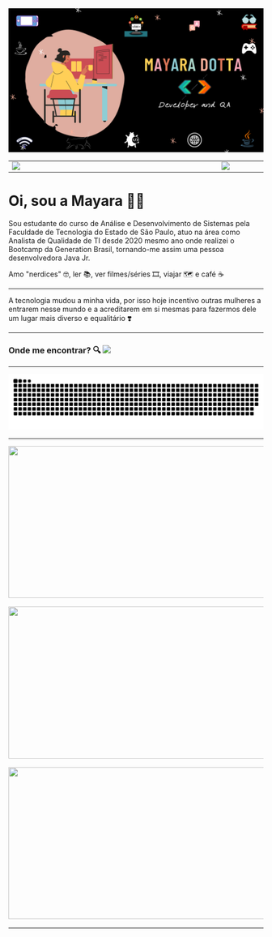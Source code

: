<img width="1000px" src="https://github.com/DottaMP/DottaMP/blob/master/imagens/Capa_github.png" />  

<center>
  <table>
    <tr>
        <td><img width="400px" align="left" src="https://github-readme-stats.vercel.app/api/top-langs/?username=DottaMP&hide=html&layout=compact&theme=radical" /></td>
        <td><img width="495px" align="left" src="https://github-readme-stats.vercel.app/api?username=DottaMP&theme=radical"/></td>
    </tr>   
  </table>
</center>  

# Oi, sou a Mayara 👩‍💻 


Sou estudante do curso de Análise e Desenvolvimento de Sistemas pela Faculdade de Tecnologia do Estado de São Paulo, atuo na área como Analista de Qualidade de TI desde 2020 mesmo ano onde realizei o Bootcamp da Generation Brasil, tornando-me assim uma pessoa desenvolvedora Java Jr.

Amo "nerdices" :nerd_face:, ler :books:, ver filmes/séries :film_strip:, viajar :world_map: e café :coffee:

---

A tecnologia mudou a minha vida, por isso hoje incentivo outras mulheres a entrarem nesse mundo e a acreditarem em si mesmas para fazermos dele um lugar mais diverso e equalitário :heavy_heart_exclamation:  

---

### Onde me encontrar? :mag: <a href="https://dottamp.github.io/" target="_blank"><img src="https://img.shields.io/website?down_color=lightgrey&down_message=offline&up_color=informational&up_message=find%20me%20here&url=https%3A%2F%2Fdottamp.github.io%2F" target="_blank"></a> 

---
  
![Snake animation](https://github.com/DottaMP/DottaMP/blob/output/github-contribution-grid-snake.svg)

---

<p align="left">
<img src="https://media1.giphy.com/media/LMcB8XospGZO8UQq87/giphy.gif?cid=ecf05e478gsfqosh67e3ktlzte0ktzlkc0x155caglw3mpq3&rid=giphy.gif" width="600" height="300">
<p>  
<p align="right">
<img src="https://media2.giphy.com/media/VZCFpF6sUyoG6l5SrY/100.webp?cid=ecf05e47rnn46p772ekuoa7ocxclm3g0acjtyat2f1ml92t4&rid=100.webp&ct=g" width="600" height="300">
<p>  
<p align="left">
<img src="https://media2.giphy.com/media/JIX9t2j0ZTN9S/200w.webp?cid=ecf05e47t0qpavyg5iy7bud1iyuz7sjp4e77bmixkzd3d64l&rid=200w.webp&ct=g" width="600" height="300">
<p>  

---

<!--
A woman who loves programming, technology and coffee. :coffee:  
###### Uma mulher que ama programar, tecnologia e café.
---
This is the place where I opensource stuff and break things. :sparkles:
###### Esse é o lugar onde eu abro o código e quebro coisas...
---  

### I'm curious to learn and understand the latest technology. :satellite: 
###### Estou curiosa para aprender e entender as tecnologias mais recentes.
### Over here you all find:
###### Aqui você encontrará:

![Top Langs](https://github-readme-stats.vercel.app/api/top-langs/?username=DottaMP&layout=compact&theme=radical)
<p align="left">   

###### and more... 
###### e mais...

<img src="https://raw.githubusercontent.com/MikeCodesDotNET/ColoredBadges/master/png/dev/languages/java.png" width="70" height="20">&nbsp;
<img src="https://raw.githubusercontent.com/MikeCodesDotNET/ColoredBadges/master/png/dev/languages/js.png" width="70" height="20">&nbsp;
<img src="https://raw.githubusercontent.com/MikeCodesDotNET/ColoredBadges/master/png/dev/languages/python.png" width="70" height="20">&nbsp;
<img src="https://img.shields.io/badge/MySQL-00000F?style=for-the-badge&logo=mysql&logoColor=white" width="70" height="20">&nbsp;
<img src="https://raw.githubusercontent.com/MikeCodesDotNET/ColoredBadges/master/png/dev/tools/docker.png" width="70" height="20">&nbsp;
<img src="https://raw.githubusercontent.com/MikeCodesDotNET/ColoredBadges/master/png/dev/frameworks/angular.png" width="70" height="20">&nbsp;     
<img src="https://img.shields.io/badge/Spring-6DB33F?style=for-the-badge&logo=spring&logoColor=white" width="70" height="20">&nbsp;
<img src="https://raw.githubusercontent.com/MikeCodesDotNET/ColoredBadges/master/png/dev/frameworks/bootstrap.png" width="70" height="20">&nbsp;
<img src="https://raw.githubusercontent.com/MikeCodesDotNET/ColoredBadges/master/png/dev/tools/visualstudio.png" width="70" height="20">&nbsp;
<img src="https://img.shields.io/badge/C-00599C?style=for-the-badge&logo=c&logoColor=white" width="70" height="20">&nbsp;
<img src="https://img.shields.io/badge/Amazon_AWS-232F3E?style=for-the-badge&logo=amazon-aws&logoColor=white" width="70" height="20">&nbsp;
<img src="https://raw.githubusercontent.com/MikeCodesDotNET/ColoredBadges/master/png/dev/misc/web.png" width="70" height="20">&nbsp;

&nbsp; <img src="https://media0.giphy.com/media/AOSwwqVjNZlDO/200w.webp?cid=ecf05e4758d1a0e51cc00438214c03daf26abc95ba41b2d2&rid=200w.webp" width="250" height="125">


<!--
**DottaMP/DottaMP** is a ✨ _special_ ✨ repository because its `README.md` (this file) appears on your GitHub profile.


<!--
Here are some ideas to get you started:

<!--- 🔭 I’m currently working on ...
<!--- 🌱 I’m currently learning ...
<!--- 👯 I’m looking to collaborate on ...
<!--- 🤔 I’m looking for help with ...
<!--- 💬 Ask me about ...
<!--- 📫 How to reach me: ...
<!--- 😄 Pronouns: ...
<!--- ⚡ Fun fact: ...
->
